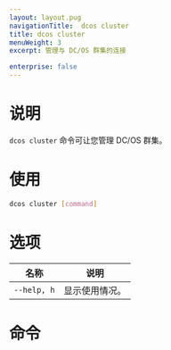 ```yaml
---
layout: layout.pug
navigationTitle:  dcos cluster
title: dcos cluster
menuWeight: 3
excerpt: 管理与 DC/OS 群集的连接

enterprise: false
---
```


# 说明

`dcos cluster` 命令可让您管理 DC/OS 群集。

# 使用

```bash
dcos cluster [command]
```

# 选项

| 名称 | 说明 |
|---------|-------------|
|  `--help, h` | 显示使用情况。|


# 命令
